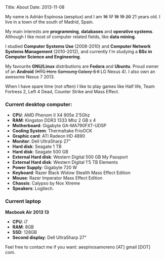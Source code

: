 Title: About
Date: 2013-11-08

My name is Adrián Espinosa (aesptux) and I am <s>16</s> <s>17</s> <s>18</s> <s>19</s> <s>20</s> 21 years old. 
I live in a town of the south of Madrid, Spain.

My main interests are **programming**, **databases** and **operative systems**. Although I like most of computer related fields, like **data mining**.

I studied **Computer Systems Use** (2008-2010) and **Computer Network Systems Management** (2010-2012), and currently I'm studying a **BSc in Computer Science and Engineering**.

My favourite **GNU/Linux** distributions are **Fedora** and **Ubuntu**. Proud owner of an **Android** (<s>HTC Hero</s> <s>Samsung Galaxy S II</s> LG Nexus 4).
I also own an awesome Nexus 7 2013.

When I have spare time (not often) I like to play games like Half life, Team Fortress 2, Left 4 Dead, Counter Strike and Mass Effect. 


### Current desktop computer:

- **CPU**: AMD Phenom II X4 905e 2’5Ghz
- **RAM**: Kingston DDR3 1333 Mhz 2 GB x 4
- **Motherboard**: Gigabyte GA-MA790FXT-UD5P
- **Cooling System**: Thermaltake FrioOCK
- **Graphic card**: ATI Radeon HD 4890
- **Monitor**: Dell UltraSharp 27"
- **Hard disk**: Seagate 1 TB
- **Hard disk**: Seagate 500 GB
- **External Hard disk**: Western Digital 500 GB My Passport
- **External Hard disk**: Western Digital 1’5 TB Elements
- **Power Supply**: Gigabyte 720 W
- **Keyboard**: Razer Black Widow Stealth Mass Effect Edition
- **Mouse**: Razer Imperator Mass Effect Edition
- **Chassis**: Calypso by Nox Xtreme
- **Speakers**: Logitech.


### Current laptop

**Macbook Air 2013 13**

- **CPU**: i7
- **RAM**: 8GB
- **SSD**: 128GB
- **Second display**: Dell UltraSharp 27"


Feel free to contact me if you want: aespinosamoreno [AT] gmail [DOT] com.
